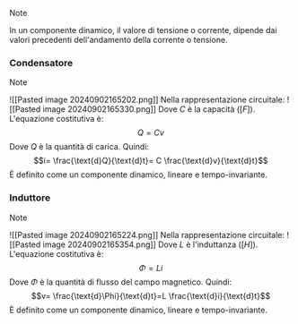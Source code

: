 >[!note]
>In un componente dinamico, il valore di tensione o corrente, dipende dai valori precedenti dell'andamento della corrente o tensione.

### Condensatore
>[!note]
>![[Pasted image 20240902165202.png]]
>Nella rappresentazione circuitale:
>![[Pasted image 20240902165330.png]]
>Dove $C$ è la capacità ($[F]$). L'equazione costitutiva è:
>$$Q=Cv$$
>Dove $Q$ è la quantità di carica. Quindi:
>$$i= \frac{\text{d}Q}{\text{d}t}= C \frac{\text{d}v}{\text{d}t}$$
>È definito come un componente dinamico, lineare e tempo-invariante.

### Induttore
>[!note]
>![[Pasted image 20240902165224.png]]
>Nella rappresentazione circuitale:
>![[Pasted image 20240902165354.png]]
>Dove $L$ è l'induttanza ($[H]$). L'equazione costitutiva è: $$\Phi=Li$$
>Dove $\Phi$ è la quantità di flusso del campo magnetico. Quindi:
>$$v= \frac{\text{d}\Phi}{\text{d}t}=L \frac{\text{d}i}{\text{d}t}$$
>È definito come un componente dinamico, lineare e tempo-invariante.
